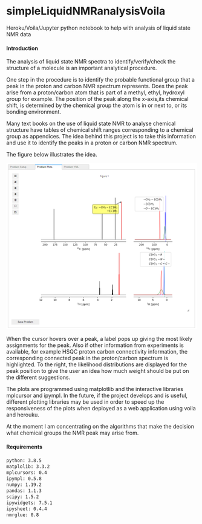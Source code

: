 # simpleLiquidNMRanalysisVoila
Heroku/Voila/Jupyter python notebook  to help with analysis of  liquid state NMR data

#### Introduction

The analysis of liquid state NMR spectra to identify/verify/check the structure of a molecule is an important analytical procedure.

One step in the procedure is to identify the probable functional group that a peak in the proton and carbon NMR spectrum represents. Does the peak arise from a proton/carbon atom that is part of a methyl, ethyl, hydroxyl group for example. The position of the peak along the x-axis,its chemical shift,  is determined by the chemical group the atom is in or next to, or its bonding environment.

Many text books on the use of liquid state NMR to analyse chemical structure have tables of chemical shift ranges corresponding to a chemical group as appendices.  The idea behind this project is to take this information and use it to identify the peaks in a proton or carbon NMR spectrum.

The figure below illustrates the idea.



![ScreenshotProblemPlots](images/ScreenshotProblemPlots.png)



When the cursor hovers over a peak, a label pops up giving the most likely assignments for the peak. Also if other information from experiments is available, for example HSQC proton carbon connectivity information, the corresponding connected peak in the proton/carbon spectrum is highlighted. To the right, the likelihood distributions are displayed for the peak position to give the user an idea how much weight should be put on the different suggestions.

The plots are programmed using matplotlib and the interactive libraries mplcursor and ipympl. In the future, if the project develops and is useful, different plotting libraries may be used in order to speed up the responsiveness of the plots when deployed as a web application using voila and herouku.

At the moment I am concentrating on the algorithms that make the decision what chemical groups the NMR peak may arise from.

#### Requirements

```
python: 3.8.5
matplolib: 3.3.2
mplcursors: 0.4
ipympl: 0.5.8
numpy: 1.19.2
pandas: 1.1.3
scipy: 1.5.2
ipywidgets: 7.5.1
ipysheet: 0.4.4
nmrglue: 0.8
```

